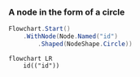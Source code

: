 ﻿### A node in the form of a circle

```csharp
Flowchart.Start()
    .WithNode(Node.Named("id")
        .Shaped(NodeShape.Circle))
```

```mermaid
flowchart LR
    id(("id"))
```
